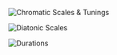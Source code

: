 ![Chromatic Scales & Tunings](https://github.com/browell/muse/blob/master/images/scales_and_tunings.png)

![Diatonic Scales](https://github.com/browell/muse/blob/master/images/diatonic_scales.PNG)

![Durations](https://github.com/browell/muse/blob/master/images/durations.png)

